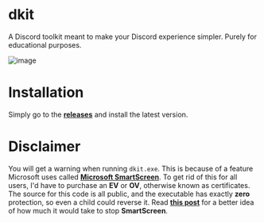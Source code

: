 # dkit
A Discord toolkit meant to make your Discord experience simpler. Purely for educational purposes.

![image](https://github.com/user-attachments/assets/6bbe039a-ad3d-4caf-9a8f-deb066f7cd56)

# Installation
Simply go to the [**releases**](https://github.com/kagehana/dkit/releases) and install the latest version.

# Disclaimer
You will get a warning when running `dkit.exe`. This is because of a feature Microsoft uses called [**Microsoft SmartScreen**](https://learn.microsoft.com/en-us/windows/security/operating-system-security/virus-and-threat-protection/microsoft-defender-smartscreen/). To get rid of this for all users, I'd have to purchase an **EV** or **OV**, otherwise known as certificates. The source for this code is all public, and the executable has exactly **zero** protection, so even a child could reverse it. Read [**this post**](https://stackoverflow.com/questions/48946680/how-to-avoid-the-windows-defender-smartscreen-prevented-an-unrecognized-app-fro/66582477#66582477) for a better idea of how much it would take to stop **SmartScreen**.

